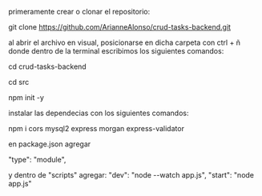 primeramente crear o clonar el repositorio:

git clone https://github.com/ArianneAlonso/crud-tasks-backend.git

al abrir el archivo en visual, posicionarse en dicha carpeta con ctrl + ñ donde dentro de la terminal escribimos los siguientes comandos:

cd crud-tasks-backend

cd src

npm init -y

instalar las dependecias con los siguientes comandos:

npm i cors mysql2 express morgan express-validator

en package.json agregar 

  "type": "module",

  y dentro de "scripts" agregar: 
  "dev": "node --watch app.js",
  "start": "node app.js"